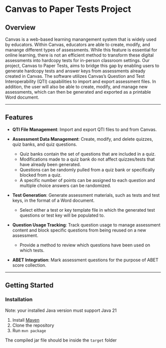 # Canvas to Paper Tests Project

## Overview

Canvas is a web-based learning manangement system that is widely used by educators. Within Canvas, educators are able to create, modify, and manange different types of assessments. While this feature is essential for online learning, there is not an efficient method to transform these digital assessments into hardcopy tests for in-person classroom settings. Our project, Canvas to Paper Tests, aims to bridge this gap by enabling users to generate hardcopy tests and answer keys from assessments already created in Canvas. The software utilizes Canvas’s Question and Test Interoperability (QTI) capabilities to import and export assessment files. In addition, the user will also be able to create, modify, and manage new assessments, which can then be generated and exported as a printable Word document.

___

## Features

* **QTI File Management**: Import and export QTI files to and from Canvas.  

* **Assessment Data Management**: Create, modify, and delete quizzes, quiz banks, and quiz questions.
    - Quiz banks contain the set of questions that are included in a quiz. 
    - Modifications made to a quiz bank do not affect quizzes/tests that have already been generated. 
    - Questions can be randomly pulled from a quiz bank or specifically blocked from a quiz.
    - A specific number of points can be assigned to each question and multiple choice answers can be randomized.

* **Test Generation**: Generate assessment materials, such as tests and test keys, in the format of a Word document.
    - Select either a test or key template file in which the generated test questions or test key will be populated to.

* **Question Usage Tracking**: Track question usage to manage assessment content and block specific questions from being reused on a new assessment. 
    - Provide a method to review which questions have been used on which tests. 

* **ABET Integration**: Mark assessment questions for the purpose of ABET score collection. 

___

## Getting Started

### Installation

Note: your installed Java version must support Java 21

1. Install [Maven](https://maven.apache.org/index.html)
2. Clone the repository
3. Run `mvn package`

The compiled jar file should be inside the `target` folder










